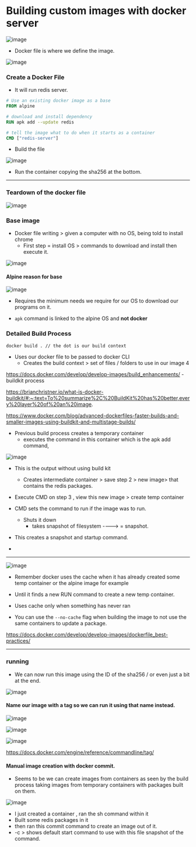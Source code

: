 # Building custom images with docker server

![image](https://github.com/sbalfe/all-notes/blob/master/images/image-20210719103743367.png)

- Docker file is where we define the image.

![image](https://github.com/sbalfe/all-notes/blob/master/images/image-20210719103830456.png)

### Create a Docker File

- It will run redis server.

```dockerfile
# Use an existing docker image as a base
FROM alpine

# download and install dependency
RUN apk add --update redis

# tell the image what to do when it starts as a container
CMD ["redis-server"]
```

- Build the file

![image](https://github.com/sbalfe/all-notes/blob/master/images/image-20210719104831072.png)

- Run the container copying the sha256 at the bottom.

---

### Teardown of the docker file

![image](https://github.com/sbalfe/all-notes/blob/master/images/image-20210724182447687.png)

### Base image

- Docker file writing > given a computer with no OS, being told to install chrome
  - First step = install OS > commands to download and install then execute it.

![image](https://github.com/sbalfe/all-notes/blob/master/images/image-20210724182740878.png)

#### Alpine reason for base

![image](https://github.com/sbalfe/all-notes/blob/master/images/image-20210724182856522.png)

- Requires the minimum needs we require for our OS to download our programs on it.

- `apk` command is linked to the alpine OS and **not docker**

### Detailed Build Process

```bash
docker build . // the dot is our build context 
```

- Uses our docker file to be passed to docker CLI
  - Creates the build context > set of files / folders to use in our image 4

https://docs.docker.com/develop/develop-images/build_enhancements/ - buildkit process 

https://brianchristner.io/what-is-docker-buildkit/#:~:text=To%20summarize%2C%20BuildKit%20has%20better,every%20layer%20of%20an%20image.

https://www.docker.com/blog/advanced-dockerfiles-faster-builds-and-smaller-images-using-buildkit-and-multistage-builds/

- Previous build process creates a temporary container 
  - executes the command in this container which is the apk add command,

![image](https://github.com/sbalfe/all-notes/blob/master/images/image-20210724191222138.png)

- This is the output without using build kit
  - Creates intermediate container > save step 2 > new image> that contains the redis packages.

- Execute CMD on step 3 , view this new image > create temp container
- CMD sets the command to run if the image was to run.
  - Shuts it down
    - takes snapshot of filesystem ----> = snapshot.

- This creates a snapshot and startup command.
- 

---

![image](https://github.com/sbalfe/all-notes/blob/master/images/image-20210724192045471.png)

- Remember docker uses the cache when it has already created some temp container or the alpine image for example
- Until it finds a new RUN command to create a new temp container.
- Uses cache only when something has never ran

- You can use the `--no-cache` flag when building the image to not use the same containers to update a package.

https://docs.docker.com/develop/develop-images/dockerfile_best-practices/

---

### running

- We can now run this image using the ID of the sha256 / or even just a bit at the end.

![image](https://github.com/sbalfe/all-notes/blob/master/images/image-20210724193959119.png)

#### Name our image with a tag so we can run it using that name instead.

![image](https://github.com/sbalfe/all-notes/blob/master/images/image-20210724194050671.png)

![image](https://github.com/sbalfe/all-notes/blob/master/images/image-20210724194128286.png)

![image](https://github.com/sbalfe/all-notes/blob/master/images/image-20210724194230315.png)

https://docs.docker.com/engine/reference/commandline/tag/ 

#### Manual image creation with docker commit.

- Seems to be we can create images from containers as seen by the build process taking images from temporary containers with packages built on them.

![image](https://github.com/sbalfe/all-notes/blob/master/images/image-20210724195314645.png)

- I just created a container , ran the sh command within it 
- Built some redis packages in it
- then ran this commit command to create an image out of it.
- -c > shows default start command to use with this file snapshot of the command.




